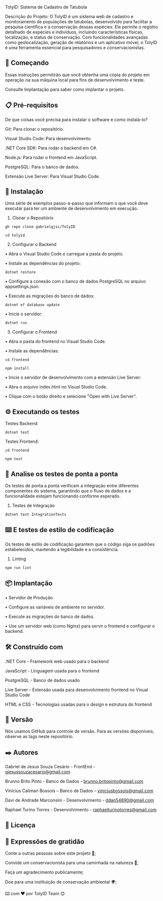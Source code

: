 TolyID: Sistema de Cadastro de Tatubola

Descrição do Projeto:
O TolyID é um sistema web de cadastro e monitoramento de populações de tatubolas, desenvolvido para facilitar a pesquisa científica e a conservação dessas espécies. Ele permite o registro detalhado de espécies e indivíduos, incluindo características físicas, localização, e status de conservação. Com funcionalidades avançadas como geolocalização, geração de relatórios e um aplicativo móvel, o TolyID é uma ferramenta essencial para pesquisadores e conservacionistas.

🚀 Começando
-

Essas instruções permitirão que você obtenha uma cópia do projeto em operação na sua máquina local para fins de desenvolvimento e teste.

Consulte Implantação para saber como implantar o projeto.

📋 Pré-requisitos
-

De que coisas você precisa para instalar o software e como instalá-lo?

Git: Para clonar o repositório.

Visual Studio Code: Para desenvolvimento.

.NET Core SDK: Para rodar o backend em C#.

Node.js: Para rodar o frontend em JavaScript.

PostgreSQL: Para o banco de dados.

Extensão Live Server: Para Visual Studio Code.

🔧 Instalação
-

Uma série de exemplos passo-a-passo que informam o que você deve executar para ter um ambiente de desenvolvimento em execução.

1. Clonar o Repositório

```
gh repo clone gabrielgjsc/TolyID

cd tolyid
```

2. Configurar o Backend

• Abra o Visual Studio Code e carregue a pasta do projeto.

• Instale as dependências do projeto:

```
dotnet restore
```

• Configure a conexão com o banco de dados PostgreSQL no arquivo appsettings.json.

• Execute as migrações do banco de dados:

```
dotnet ef database update
```

• Inicie o servidor:

```
dotnet run
```

3. Configurar o Frontend

• Abra a pasta do frontend no Visual Studio Code.

• Instale as dependências:

```
cd frontend

npm install
```

• Inicie o servidor de desenvolvimento com a extensão Live Server:

• Abra o arquivo index.html no Visual Studio Code.

• Clique com o botão direito e selecione "Open with Live Server".

⚙️ Executando os testes
-

Testes Backend:

```
dotnet test
```

Testes Frontend:

```
cd frontend

npm test
```

🔩 Analise os testes de ponta a ponta
-


Os testes de ponta a ponta verificam a integração entre diferentes componentes do sistema, garantindo que o fluxo de dados e a funcionalidade estejam funcionando conforme esperado.


1. Testes de Integração

```
dotnet test IntegrationTests
```

⌨️ E testes de estilo de codificação
-

Os testes de estilo de codificação garantem que o código siga os padrões estabelecidos, mantendo a legibilidade e a consistência.

1. Linting

```
npm run lint
```

📦 Implantação
-

• Servidor de Produção

  • Configure as variáveis de ambiente no servidor.

  • Execute as migrações do banco de dados.

  • Use um servidor web (como Nginx) para servir o frontend e configurar o backend.

🛠️ Construído com
-

.NET Core - Framework web usado para o backend

JavaScript - Linguagem usada para o frontend

PostgreSQL - Banco de dados usado

Live Server - Extensão usada para desenvolvimento frontend no Visual Studio Code

HTML e CSS - Tecnologias usadas para o design e estrutura do frontend


📌 Versão
-

Nós usamos GitHub para controle de versão. Para as versões disponíveis, observe as tags neste repositório.

✒️ Autores
-

Gabriel de Jesus Souza Cesário - FrontEnd - gjesussouzacesario@gmail.com

Brunno Brito Pinto -  Banco de Dados - brunno.britopinto@gmail.com 

Vinicius Caliman Bossois  – Banco de Dados – viniciusbossois@gmail.com

Davi de Andrade Marconsini - Desenvolvimento - ddan54890@gmail.com 

Raphael Turino Torres - Desenvolvimento - raphaelturinotorres@gmail.com 


📄 Licença
-

🎁 Expressões de gratidão
-

Conte a outras pessoas sobre este projeto 📢;

Convide um conservacionista para uma caminhada na natureza 🌳;

Faça um agradecimento publicamente;

Doe para uma instituição de conservação ambiental 🌍;


⌨️ com ❤️ por TolyID Team 😊